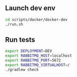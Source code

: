 ## Launch dev env
```bash
cd scripts/docker/docker-dev
./run.sh
```

## Run tests
```bash
export DEPLOYMENT=DEV
export RABBITMQ_HOST=localhost
export RABBITMQ_PORT=5672
export RABBITMQ_VIRTUALHOST=/
./gradlew check
```